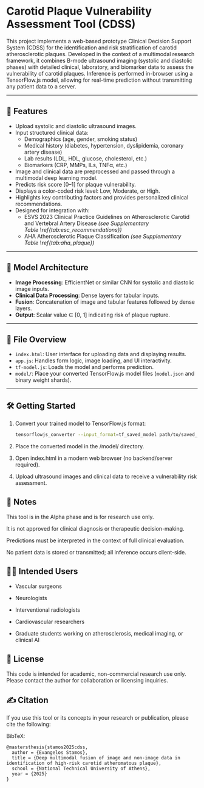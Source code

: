 # Carotid Plaque Vulnerability Assessment Tool (CDSS)

This project implements a web-based prototype Clinical Decision Support System (CDSS) for the identification and risk stratification of carotid atherosclerotic plaques. Developed in the context of a multimodal research framework, it combines B-mode ultrasound imaging (systolic and diastolic phases) with detailed clinical, laboratory, and biomarker data to assess the vulnerability of carotid plaques. Inference is performed in-browser using a TensorFlow.js model, allowing for real-time prediction without transmitting any patient data to a server.

---

## 🚀 Features

- Upload systolic and diastolic ultrasound images.
- Input structured clinical data:
  - Demographics (age, gender, smoking status)
  - Medical history (diabetes, hypertension, dyslipidemia, coronary artery disease)
  - Lab results (LDL, HDL, glucose, cholesterol, etc.)
  - Biomarkers (CRP, MMPs, ILs, TNFα, etc.)
- Image and clinical data are preprocessed and passed through a multimodal deep learning model.
- Predicts risk score [0–1] for plaque vulnerability.
- Displays a color-coded risk level: Low, Moderate, or High.
- Highlights key contributing factors and provides personalized clinical recommendations.
- Designed for integration with:
  - ESVS 2023 Clinical Practice Guidelines on Atherosclerotic Carotid and Vertebral Artery Disease *(see Supplementary Table \ref{tab:esc_recommendations})*
  - AHA Atherosclerotic Plaque Classification *(see Supplementary Table \ref{tab:aha_plaque})*

---

## 🧠 Model Architecture

- **Image Processing**: EfficientNet or similar CNN for systolic and diastolic image inputs.
- **Clinical Data Processing**: Dense layers for tabular inputs.
- **Fusion**: Concatenation of image and tabular features followed by dense layers.
- **Output**: Scalar value ∈ [0, 1] indicating risk of plaque rupture.

---

## 📁 File Overview

- `index.html`: User interface for uploading data and displaying results.
- `app.js`: Handles form logic, image loading, and UI interactivity.
- `tf-model.js`: Loads the model and performs prediction.
- `model/`: Place your converted TensorFlow.js model files (`model.json` and binary weight shards).

---

## 🛠️ Getting Started

1. Convert your trained model to TensorFlow.js format:
   ```bash
   tensorflowjs_converter --input_format=tf_saved_model path/to/saved_model path/to/model
2. Place the converted model in the /model/ directory.

3. Open index.html in a modern web browser (no backend/server required).

4. Upload ultrasound images and clinical data to receive a vulnerability risk assessment.

## 📌 Notes
This tool is in the Alpha phase and is for research use only.

It is not approved for clinical diagnosis or therapeutic decision-making.

Predictions must be interpreted in the context of full clinical evaluation.

No patient data is stored or transmitted; all inference occurs client-side.

## 👨‍⚕️ Intended Users
- Vascular surgeons

- Neurologists

- Interventional radiologists

- Cardiovascular researchers

- Graduate students working on atherosclerosis, medical imaging, or clinical AI

## 📄 License
This code is intended for academic, non-commercial research use only. Please contact the author for collaboration or licensing inquiries.

## ✍️ Citation
If you use this tool or its concepts in your research or publication, please cite the following:

BibTeX:

```
@mastersthesis{stamos2025cdss,
  author = {Evangelos Stamos},
  title = {Deep multimodal fusion of image and non-image data in identification of high-risk carotid atheromatous plaque},
  school = {National Technical University of Athens},
  year = {2025}
}
```
